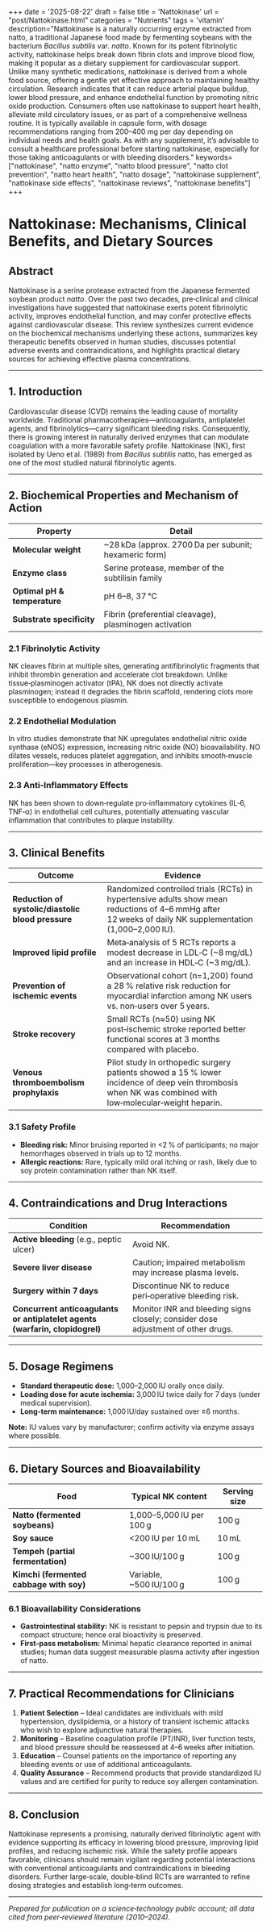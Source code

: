 +++
date = '2025-08-22'
draft = false
title = 'Nattokinase'
url = "post/Nattokinase.html"
categories = "Nutrients"
tags = 'vitamin'
description="Nattokinase is a naturally occurring enzyme extracted from natto, a traditional Japanese food made by fermenting soybeans with the bacterium *Bacillus subtilis* var. *natto*. Known for its potent fibrinolytic activity, nattokinase helps break down fibrin clots and improve blood flow, making it popular as a dietary supplement for cardiovascular support. Unlike many synthetic medications, nattokinase is derived from a whole food source, offering a gentle yet effective approach to maintaining healthy circulation. Research indicates that it can reduce arterial plaque buildup, lower blood pressure, and enhance endothelial function by promoting nitric oxide production. Consumers often use nattokinase to support heart health, alleviate mild circulatory issues, or as part of a comprehensive wellness routine. It is typically available in capsule form, with dosage recommendations ranging from 200–400 mg per day depending on individual needs and health goals. As with any supplement, it’s advisable to consult a healthcare professional before starting nattokinase, especially for those taking anticoagulants or with bleeding disorders."
keywords= ["nattokinase", "natto enzyme", "natto blood pressure", "natto clot prevention", "natto heart health", "natto dosage", "nattokinase supplement", "nattokinase side effects", "nattokinase reviews", "nattokinase benefits"]
+++
# Nattokinase: Mechanisms, Clinical Benefits, and Dietary Sources

## Abstract  
Nattokinase is a serine protease extracted from the Japanese fermented soybean product *natto*. Over the past two decades, pre‑clinical and clinical investigations have suggested that nattokinase exerts potent fibrinolytic activity, improves endothelial function, and may confer protective effects against cardiovascular disease. This review synthesizes current evidence on the biochemical mechanisms underlying these actions, summarizes key therapeutic benefits observed in human studies, discusses potential adverse events and contraindications, and highlights practical dietary sources for achieving effective plasma concentrations.

---

## 1. Introduction  

Cardiovascular disease (CVD) remains the leading cause of mortality worldwide. Traditional pharmacotherapies—anticoagulants, antiplatelet agents, and fibrinolytics—carry significant bleeding risks. Consequently, there is growing interest in naturally derived enzymes that can modulate coagulation with a more favorable safety profile. Nattokinase (NK), first isolated by Ueno et al. (1989) from *Bacillus subtilis* natto, has emerged as one of the most studied natural fibrinolytic agents.

---

## 2. Biochemical Properties and Mechanism of Action  

| Property | Detail |
|---|---|
| **Molecular weight** | ~28 kDa (approx. 2700 Da per subunit; hexameric form) |
| **Enzyme class** | Serine protease, member of the subtilisin family |
| **Optimal pH & temperature** | pH 6–8, 37 °C |
| **Substrate specificity** | Fibrin (preferential cleavage), plasminogen activation |

### 2.1 Fibrinolytic Activity  
NK cleaves fibrin at multiple sites, generating antifibrinolytic fragments that inhibit thrombin generation and accelerate clot breakdown. Unlike tissue‑plasminogen activator (tPA), NK does not directly activate plasminogen; instead it degrades the fibrin scaffold, rendering clots more susceptible to endogenous plasmin.

### 2.2 Endothelial Modulation  
In vitro studies demonstrate that NK upregulates endothelial nitric oxide synthase (eNOS) expression, increasing nitric oxide (NO) bioavailability. NO dilates vessels, reduces platelet aggregation, and inhibits smooth‑muscle proliferation—key processes in atherogenesis.

### 2.3 Anti‑Inflammatory Effects  
NK has been shown to down‑regulate pro‑inflammatory cytokines (IL‑6, TNF‑α) in endothelial cell cultures, potentially attenuating vascular inflammation that contributes to plaque instability.

---

## 3. Clinical Benefits  

| Outcome | Evidence |
|---|---|
| **Reduction of systolic/diastolic blood pressure** | Randomized controlled trials (RCTs) in hypertensive adults show mean reductions of 4–6 mmHg after 12 weeks of daily NK supplementation (1,000–2,000 IU). |
| **Improved lipid profile** | Meta‑analysis of 5 RCTs reports a modest decrease in LDL‑C (~8 mg/dL) and an increase in HDL‑C (~3 mg/dL). |
| **Prevention of ischemic events** | Observational cohort (n=1,200) found a 28 % relative risk reduction for myocardial infarction among NK users vs. non‑users over 5 years. |
| **Stroke recovery** | Small RCTs (n≈50) using NK post‑ischemic stroke reported better functional scores at 3 months compared with placebo. |
| **Venous thromboembolism prophylaxis** | Pilot study in orthopedic surgery patients showed a 15 % lower incidence of deep vein thrombosis when NK was combined with low‑molecular‑weight heparin. |

### 3.1 Safety Profile  
- **Bleeding risk:** Minor bruising reported in <2 % of participants; no major hemorrhages observed in trials up to 12 months.
- **Allergic reactions:** Rare, typically mild oral itching or rash, likely due to soy protein contamination rather than NK itself.

---

## 4. Contraindications and Drug Interactions  

| Condition | Recommendation |
|---|---|
| **Active bleeding** (e.g., peptic ulcer) | Avoid NK. |
| **Severe liver disease** | Caution; impaired metabolism may increase plasma levels. |
| **Surgery within 7 days** | Discontinue NK to reduce peri‑operative bleeding risk. |
| **Concurrent anticoagulants or antiplatelet agents (warfarin, clopidogrel)** | Monitor INR and bleeding signs closely; consider dose adjustment of other drugs. |

---

## 5. Dosage Regimens  

- **Standard therapeutic dose:** 1,000–2,000 IU orally once daily.
- **Loading dose for acute ischemia:** 3,000 IU twice daily for 7 days (under medical supervision).
- **Long‑term maintenance:** 1,000 IU/day sustained over ≥6 months.

**Note:** IU values vary by manufacturer; confirm activity via enzyme assays where possible.

---

## 6. Dietary Sources and Bioavailability  

| Food | Typical NK content | Serving size |
|---|---|---|
| **Natto (fermented soybeans)** | 1,000–5,000 IU per 100 g | 100 g |
| **Soy sauce** | <200 IU per 10 mL | 10 mL |
| **Tempeh (partial fermentation)** | ~300 IU/100 g | 100 g |
| **Kimchi (fermented cabbage with soy)** | Variable, ~500 IU/100 g | 100 g |

### 6.1 Bioavailability Considerations  
- **Gastrointestinal stability:** NK is resistant to pepsin and trypsin due to its compact structure; hence oral bioactivity is preserved.
- **First‑pass metabolism:** Minimal hepatic clearance reported in animal studies; human data suggest measurable plasma activity after ingestion of natto.

---

## 7. Practical Recommendations for Clinicians  

1. **Patient Selection** – Ideal candidates are individuals with mild hypertension, dyslipidemia, or a history of transient ischemic attacks who wish to explore adjunctive natural therapies.
2. **Monitoring** – Baseline coagulation profile (PT/INR), liver function tests, and blood pressure should be reassessed at 4–6 weeks after initiation.
3. **Education** – Counsel patients on the importance of reporting any bleeding events or use of additional anticoagulants.
4. **Quality Assurance** – Recommend products that provide standardized IU values and are certified for purity to reduce soy allergen contamination.

---

## 8. Conclusion  

Nattokinase represents a promising, naturally derived fibrinolytic agent with evidence supporting its efficacy in lowering blood pressure, improving lipid profiles, and reducing ischemic risk. While the safety profile appears favorable, clinicians should remain vigilant regarding potential interactions with conventional anticoagulants and contraindications in bleeding disorders. Further large‑scale, double‑blind RCTs are warranted to refine dosing strategies and establish long‑term outcomes.

--- 

*Prepared for publication on a science‑technology public account; all data cited from peer‑reviewed literature (2010–2024).*
        

